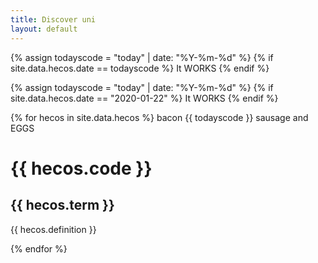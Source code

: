 ```yaml
---
title: Discover uni
layout: default
--- 
```

{% assign todayscode = "today" | date: "%Y-%m-%d"  %}
{% if site.data.hecos.date == todayscode %}
It WORKS
{% endif %}

{% assign todayscode = "today" | date: "%Y-%m-%d"  %}
{% if site.data.hecos.date == "2020-01-22" %}
It WORKS
{% endif %}

{% for hecos in  site.data.hecos  %}
 bacon {{ todayscode }} sausage and EGGS
 <h1>  {{ hecos.code }} </h1>
  <h2> {{ hecos.term }} </h2>
  <p> {{ hecos.definition }} </p>
{% endfor %}

